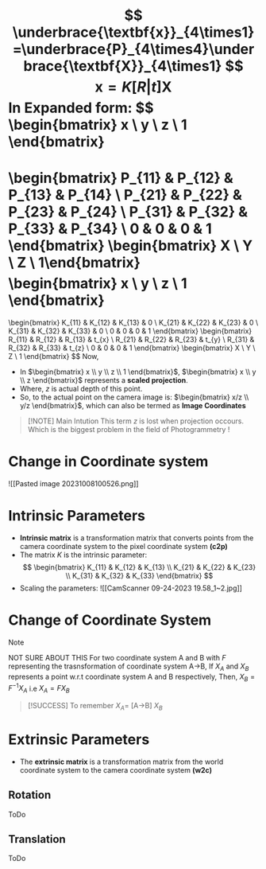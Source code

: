 $$
\underbrace{\textbf{x}}_{4\times1}=\underbrace{P}_{4\times4}\underbrace{\textbf{X}}_{4\times1}
$$
$$
\textbf{x}=K[R|t]\textbf{X}
$$
**In Expanded form:**
$$ 
\begin{bmatrix} x \\ y \\ z \\ 1 \end{bmatrix}
=
\begin{bmatrix} 
P_{11} & P_{12} & P_{13} & P_{14} \\
P_{21} & P_{22} & P_{23} & P_{24} \\
P_{31} & P_{32} & P_{33} & P_{34} \\
0 & 0 & 0 & 1
\end{bmatrix}
\begin{bmatrix} X \\ Y \\ Z \\ 1\end{bmatrix}
$$
$$ 
\begin{bmatrix} x \\ y \\ z \\ 1 \end{bmatrix}
=
\begin{bmatrix} 
K_{11} & K_{12} & K_{13} & 0 \\
K_{21} & K_{22} & K_{23} & 0 \\
K_{31} & K_{32} & K_{33} & 0 \\
0 & 0 & 0 & 1
\end{bmatrix}
\begin{bmatrix} 
R_{11} & R_{12} & R_{13} & t_{x} \\
R_{21} & R_{22} & R_{23} & t_{y} \\
R_{31} & R_{32} & R_{33} & t_{z} \\
0 & 0 & 0 & 1
\end{bmatrix}
\begin{bmatrix} X \\ Y \\ Z \\ 1 \end{bmatrix}
$$
Now,
- In $\begin{bmatrix} x \\ y \\ z \\ 1 \end{bmatrix}$, $\begin{bmatrix} x \\ y \\ z \end{bmatrix}$ represents a **scaled projection**. 
- Where, $z$ is actual depth of this point. 
- So, to the actual point on the camera image is:  $\begin{bmatrix} x/z \\ y/z \end{bmatrix}$, which can also be termed as **Image Coordinates**

> [!NOTE] Main Intution
> This term $z$ is lost when projection occours.  Which is the biggest problem in the field of Photogrammetry !

# Change in Coordinate system
![[Pasted image 20231008100526.png]]
# Intrinsic Parameters
- **Intrinsic matrix** is a transformation matrix that converts points from the camera coordinate system to the pixel coordinate system **(c2p)**
- The matrix $K$ is the intrinsic parameter:
$$
\begin{bmatrix} 
K_{11} & K_{12} & K_{13} \\
K_{21} & K_{22} & K_{23} \\
K_{31} & K_{32} & K_{33}
\end{bmatrix}
$$
- Scaling the parameters:
  ![[CamScanner 09-24-2023 19.58_1~2.jpg]]
# Change of Coordinate System
> [!NOTE]
> NOT SURE ABOUT THIS
> For two coordinate system A and B with $F$ representing the trasnsformation of coordinate system A->B,
> If $X_A$ and $X_B$ represents a point w.r.t  coordinate system A and B respectively,
> Then, $X_B=F^{-1}X_A$ 
>  i.e $X_A=FX_B$

> [!SUCCESS] To remember
> $X_A=$ [A->B] $X_B$
> 
# Extrinsic Parameters
- The **extrinsic matrix** is a transformation matrix from the world coordinate system to the camera coordinate system **(w2c)**
## Rotation
ToDo
## Translation
ToDo